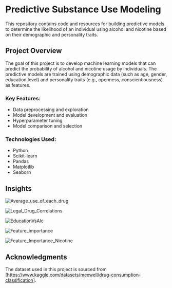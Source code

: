# Predictive Substance Use Modeling

This repository contains code and resources for building predictive models to determine the likelihood of an individual using alcohol and nicotine based on their demographic and personality traits.

## Project Overview

The goal of this project is to develop machine learning models that can predict the probability of alcohol and nicotine usage by individuals. The predictive models are trained using demographic data (such as age, gender, education level) and personality traits (e.g., openness, conscientiousness) as features.

### Key Features:

- Data preprocessing and exploration
- Model development and evaluation
- Hyperparameter tuning
- Model comparison and selection

### Technologies Used:

- Python
- Scikit-learn
- Pandas
- Matplotlib
- Seaborn

## Insights 
![Average_use_of_each_drug](https://github.com/poorvaja-s-hub/Predictive-Modeling-for-Treatment-Outcomes-in-Alcohol-and-Nicotine-Use-Disorders/assets/173160776/04c9325b-484f-4b7a-973f-d0a1480c70f7)

![Legal_Drug_Correlations](https://github.com/poorvaja-s-hub/Predictive-Modeling-for-Treatment-Outcomes-in-Alcohol-and-Nicotine-Use-Disorders/assets/173160776/93843b1a-b344-447c-9761-4064ee87e471)

![EducationVsAlc](https://github.com/poorvaja-s-hub/Predictive-Modeling-for-Treatment-Outcomes-in-Alcohol-and-Nicotine-Use-Disorders/assets/173160776/ffdf0862-f54f-4ea7-91ea-b0417da5ad94)

![Feature_importance](https://github.com/poorvaja-s-hub/Predictive-Modeling-for-Treatment-Outcomes-in-Alcohol-and-Nicotine-Use-Disorders/assets/173160776/672e77e9-f404-40da-824f-8ce285f98d67)

![Feature_Importance_Nicotine](https://github.com/poorvaja-s-hub/Predictive-Modeling-for-Treatment-Outcomes-in-Alcohol-and-Nicotine-Use-Disorders/assets/173160776/cd5bd71d-8238-4b7f-bacd-d1bae9f9c3f2)

## Acknowledgments
The dataset used in this project is sourced from [https://www.kaggle.com/datasets/mexwell/drug-consumption-classification].
